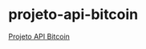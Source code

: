 # projeto-api-bitcoin

[Projeto API Bitcoin](https://excalidraw.com/#json=nStOX0xh1izdEx163o7rd,IM6_0oCLkyG4apYieh8joQ) 
